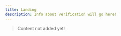 ```yaml
---
title: Landing
description: Info about verification will go here!
---
```


> Content not added yet!
